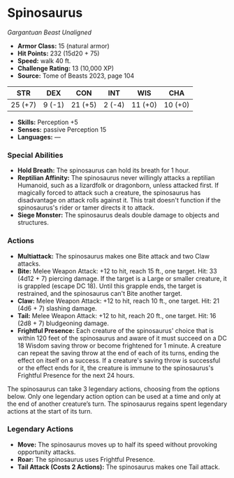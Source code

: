 # Spinosaurus

*Gargantuan* *Beast* *Unaligned*

- **Armor Class:** 15 (natural armor)
- **Hit Points:** 232 (15d20 + 75)
- **Speed:** walk 40 ft.
- **Challenge Rating:** 13 (10,000 XP)
- **Source:** Tome of Beasts 2023, page 104

| STR | DEX | CON | INT | WIS | CHA |
| --- | --- | --- | --- | --- | --- |
| 25 (+7) | 9 (-1) | 21 (+5) | 2 (-4) | 11 (+0) | 10 (+0) |

- **Skills:** Perception +5
- **Senses:** passive Perception 15
- **Languages:** —

### Special Abilities

- **Hold Breath:** The spinosaurus can hold its breath for 1 hour.
- **Reptilian Affinity:** The spinosaurus never willingly attacks a reptilian Humanoid, such as a lizardfolk or dragonborn, unless attacked first. If magically forced to attack such a creature, the spinosaurus has disadvantage on attack rolls against it. This trait doesn't function if the spinosaurus's rider or tamer directs it to attack.
- **Siege Monster:** The spinosaurus deals double damage to objects and structures.

### Actions

- **Multiattack:** The spinosaurus makes one Bite attack and two Claw attacks.
- **Bite:** Melee Weapon Attack: +12 to hit, reach 15 ft., one target. Hit: 33 (4d12 + 7) piercing damage. If the target is a Large or smaller creature, it is grappled (escape DC 18). Until this grapple ends, the target is restrained, and the spinosaurus can't Bite another target.
- **Claw:** Melee Weapon Attack: +12 to hit, reach 10 ft., one target. Hit: 21 (4d6 + 7) slashing damage.
- **Tail:** Melee Weapon Attack: +12 to hit, reach 20 ft., one target. Hit: 16 (2d8 + 7) bludgeoning damage.
- **Frightful Presence:** Each creature of the spinosaurus' choice that is within 120 feet of the spinosaurus and aware of it must succeed on a DC 18 Wisdom saving throw or become frightened for 1 minute. A creature can repeat the saving throw at the end of each of its turns, ending the effect on itself on a success. If a creature's saving throw is successful or the effect ends for it, the creature is immune to the spinosaurus's Frightful Presence for the next 24 hours.

The spinosaurus can take 3 legendary actions, choosing from the options below. Only one legendary action option can be used at a time and only at the end of another creature’s turn. The spinosaurus regains spent legendary actions at the start of its turn.

### Legendary Actions

- **Move:** The spinosaurus moves up to half its speed without provoking opportunity attacks.
- **Roar:** The spinosaurus uses Frightful Presence.
- **Tail Attack (Costs 2 Actions):** The spinosaurus makes one Tail attack.
